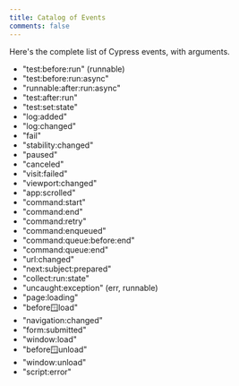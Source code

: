 ```yaml
---
title: Catalog of Events
comments: false
---
```


Here's the complete list of Cypress events, with arguments.

- "test:before:run" (runnable)
- "test:before:run:async"
- "runnable:after:run:async"
- "test:after:run"
- "test:set:state"
- "log:added"
- "log:changed"
- "fail"
- "stability:changed"
- "paused"
- "canceled"
- "visit:failed"
- "viewport:changed"
- "app:scrolled"
- "command:start"
- "command:end"
- "command:retry"
- "command:enqueued"
- "command:queue:before:end"
- "command:queue:end"
- "url:changed"
- "next:subject:prepared"
- "collect:run:state"
- "uncaught:exception" (err, runnable)
- "page:loading"
- "before:window:load"
- "navigation:changed"
- "form:submitted"
- "window:load"
- "before:window:unload"
- "window:unload"
- "script:error"
